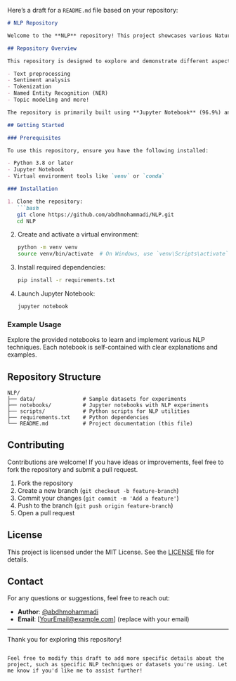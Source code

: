 Here’s a draft for a `README.md` file based on your repository:

```markdown
# NLP Repository

Welcome to the **NLP** repository! This project showcases various Natural Language Processing (NLP) techniques and experiments using **Jupyter Notebook** and **Python**.

## Repository Overview

This repository is designed to explore and demonstrate different aspects of NLP, including but not limited to:

- Text preprocessing
- Sentiment analysis
- Tokenization
- Named Entity Recognition (NER)
- Topic modeling and more!

The repository is primarily built using **Jupyter Notebook** (96.9%) and **Python** (3.1%).

## Getting Started

### Prerequisites

To use this repository, ensure you have the following installed:

- Python 3.8 or later
- Jupyter Notebook
- Virtual environment tools like `venv` or `conda`

### Installation

1. Clone the repository:
   ```bash
   git clone https://github.com/abdhmohammadi/NLP.git
   cd NLP
   ```

2. Create and activate a virtual environment:
   ```bash
   python -m venv venv
   source venv/bin/activate  # On Windows, use `venv\Scripts\activate`
   ```

3. Install required dependencies:
   ```bash
   pip install -r requirements.txt
   ```

4. Launch Jupyter Notebook:
   ```bash
   jupyter notebook
   ```

### Example Usage

Explore the provided notebooks to learn and implement various NLP techniques. Each notebook is self-contained with clear explanations and examples.

## Repository Structure

```
NLP/
├── data/               # Sample datasets for experiments
├── notebooks/          # Jupyter notebooks with NLP experiments
├── scripts/            # Python scripts for NLP utilities
├── requirements.txt    # Python dependencies
└── README.md           # Project documentation (this file)
```

## Contributing

Contributions are welcome! If you have ideas or improvements, feel free to fork the repository and submit a pull request.

1. Fork the repository
2. Create a new branch (`git checkout -b feature-branch`)
3. Commit your changes (`git commit -m 'Add a feature'`)
4. Push to the branch (`git push origin feature-branch`)
5. Open a pull request

## License

This project is licensed under the MIT License. See the [LICENSE](LICENSE) file for details.

## Contact

For any questions or suggestions, feel free to reach out:

- **Author**: [@abdhmohammadi](https://github.com/abdhmohammadi)
- **Email**: [YourEmail@example.com] (replace with your email)

---

Thank you for exploring this repository!
```

Feel free to modify this draft to add more specific details about the project, such as specific NLP techniques or datasets you're using. Let me know if you'd like me to assist further!
